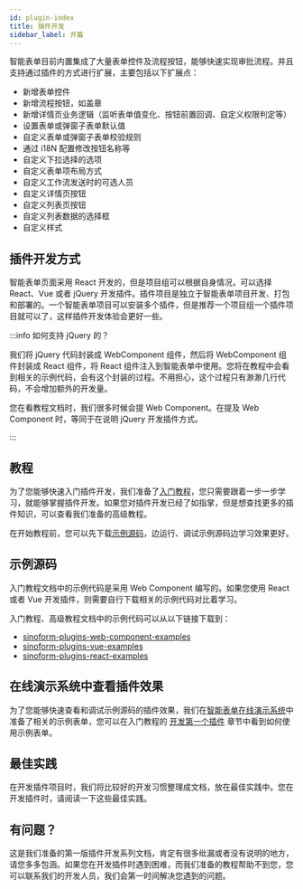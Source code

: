 ```yaml
---
id: plugin-index
title: 插件开发
sidebar_label: 开篇
---
```


智能表单目前内置集成了大量表单控件及流程按钮，能够快速实现审批流程。并且支持通过插件的方式进行扩展，主要包括以下扩展点：

- 新增表单控件
- 新增流程按钮，如盖章
- 新增详情页业务逻辑（监听表单值变化、按钮前置回调、自定义权限判定等）
- 设置表单或弹窗子表单默认值
- 自定义表单或弹窗子表单校验规则
- 通过 i18N 配置修改按钮名称等
- 自定义下拉选择的选项
- 自定义表单项布局方式
- 自定义工作流发送时的可选人员
- 自定义详情页按钮
- 自定义列表页按钮
- 自定义列表数据的选择框
- 自定义样式

## 插件开发方式

智能表单页面采用 React 开发的，但是项目组可以根据自身情况，可以选择 React、Vue 或者 jQuery 开发插件。插件项目是独立于智能表单项目开发、打包和部署的。一个智能表单项目可以安装多个插件，但是推荐一个项目组一个插件项目就可以了，这样插件开发体验会更好一些。

:::info 如何支持 jQuery 的？

我们将 jQuery 代码封装成 WebComponent 组件，然后将 WebComponent 组件封装成 React 组件，将 React 组件注入到智能表单中使用。您将在教程中会看到相关的示例代码，会有这个封装的过程。不用担心，这个过程只有渺渺几行代码，不会增加额外的开发量。

您在看教程文档时，我们很多时候会提 Web Component。在提及 Web Component 时，等同于在说明 jQuery 开发插件方式。

:::

## 教程

为了您能够快速入门插件开发，我们准备了[入门教程](http://localhost:3000/intellisense-form-website/docs/guide-setup)，您只需要跟着一步一步学习，就能够掌握插件开发。如果您对插件开发已经了如指掌，但是想查找更多的插件知识，可以查看我们准备的高级教程。

在开始教程前，您可以先下载[示例源码](#示例源码)，边运行、调试示例源码边学习效果更好。

## 示例源码

入门教程文档中的示例代码是采用 Web Component 编写的。如果您使用 React 或者 Vue 开发插件，则需要自行下载相关的示例代码对比着学习。

入门教程、高级教程文档中的示例代码可以从以下链接下载到：

- [sinoform-plugins-web-component-examples](https://gitee.com/sinoui/sinoform-plugins-web-component-examples)
- [sinoform-plugins-vue-examples](https://gitee.com/sinoui/sinoform-plugins-vue-examples)
- [sinoform-plugins-react-examples](https://gitee.com/sinoui/sinoform-plugins-react-examples)

## 在线演示系统中查看插件效果

为了您能够快速查看和调试示例源码的插件效果，我们在[智能表单在线演示系统](http://121.30.232.162:18880/sso/)中准备了相关的示例表单，您可以在入门教程的 [开发第一个插件](./guide-hello.mdx#在智能表单产品中调试插件) 章节中看到如何使用示例表单。

## 最佳实践

在开发插件项目时，我们将比较好的开发习惯整理成文档，放在最佳实践中。您在开发插件时，请阅读一下这些最佳实践。

## 有问题？

这是我们准备的第一版插件开发系列文档，肯定有很多纰漏或者没有说明的地方，请您多多包涵。如果您在开发插件时遇到困难，而我们准备的教程帮助不到您，您可以联系我们的开发人员，我们会第一时间解决您遇到的问题。
